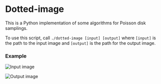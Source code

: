 # Dotted-image

This is a Python implementation of some algorithms for Poisson disk samplings.

To use this script, call `./dotted-image [input] [output]` where `[input]` is the path to the input image and `[output]` is the path for the output image.

### Example

![Input image](/path/to/image.png "A very famous robot")

![Output image](/path/to/image.png "This looks like an image of a very famous robot")
